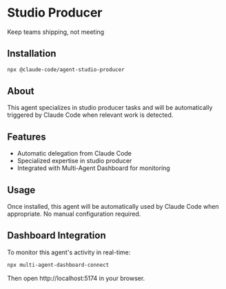 # Studio Producer

Keep teams shipping, not meeting

## Installation

```bash
npx @claude-code/agent-studio-producer
```

## About

This agent specializes in studio producer tasks and will be automatically triggered by Claude Code when relevant work is detected.

## Features

- Automatic delegation from Claude Code
- Specialized expertise in studio producer
- Integrated with Multi-Agent Dashboard for monitoring

## Usage

Once installed, this agent will be automatically used by Claude Code when appropriate. No manual configuration required.

## Dashboard Integration

To monitor this agent's activity in real-time:

```bash
npx multi-agent-dashboard-connect
```

Then open http://localhost:5174 in your browser.
